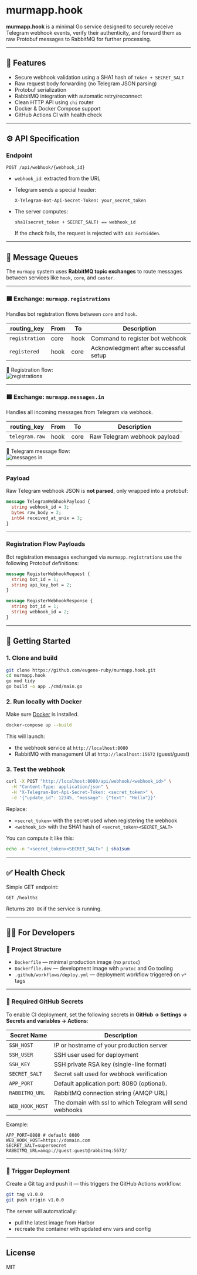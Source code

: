# murmapp.hook

**murmapp.hook** is a minimal Go service designed to securely receive Telegram webhook events, verify their authenticity, and forward them as raw Protobuf messages to RabbitMQ for further processing.

---

## 📌 Features

- Secure webhook validation using a SHA1 hash of `token + SECRET_SALT`
- Raw request body forwarding (no Telegram JSON parsing)
- Protobuf serialization
- RabbitMQ integration with automatic retry/reconnect
- Clean HTTP API using `chi` router
- Docker & Docker Compose support
- GitHub Actions CI with health check

---

## ⚙️ API Specification

### Endpoint

```
POST /api/webhook/{webhook_id}
```

- `webhook_id`: extracted from the URL
- Telegram sends a special header:
  ```
  X-Telegram-Bot-Api-Secret-Token: your_secret_token
  ```
- The server computes:

  ```
  sha1(secret_token + SECRET_SALT) == webhook_id
  ```

  If the check fails, the request is rejected with `403 Forbidden`.

---

## 📡 Message Queues

The `murmapp` system uses **RabbitMQ topic exchanges** to route messages between services like `hook`, `core`, and `caster`.

---

### 🟦 Exchange: `murmapp.registrations`

Handles bot registration flows between `core` and `hook`.

| routing_key  | From   | To     | Description                              |
|--------------|--------|--------|------------------------------------------|
| `registration` | core   | hook   | Command to register bot webhook          |
| `registered`   | hook   | core   | Acknowledgment after successful setup    |

📸 Registration flow:  
![registrations](docs/murmapp_registrations.png)

---

### 🟩 Exchange: `murmapp.messages.in`

Handles all incoming messages from Telegram via webhook.

| routing_key    | From  | To     | Description                     |
|----------------|-------|--------|---------------------------------|
| `telegram.raw` | hook  | core   | Raw Telegram webhook payload    |

📸 Telegram message flow:  
![messages in](docs/murmapp_messages_in.png)


---

### Payload

Raw Telegram webhook JSON is **not parsed**, only wrapped into a protobuf:

```proto
message TelegramWebhookPayload {
  string webhook_id = 1;
  bytes raw_body = 2;
  int64 received_at_unix = 3;
}
```

---

### Registration Flow Payloads

Bot registration messages exchanged via `murmapp.registrations` use the following Protobuf definitions:

```proto
message RegisterWebhookRequest {
  string bot_id = 1;
  string api_key_bot = 2;
}

message RegisterWebhookResponse {
  string bot_id = 1;
  string webhook_id = 2;
}
```

---

## 🚀 Getting Started

### 1. Clone and build

```bash
git clone https://github.com/eugene-ruby/murmapp.hook.git
cd murmapp.hook
go mod tidy
go build -o app ./cmd/main.go
```

### 2. Run locally with Docker

Make sure [Docker](https://docs.docker.com/get-docker/) is installed.

```bash
docker-compose up --build
```

This will launch:

- the webhook service at `http://localhost:8080`
- RabbitMQ with management UI at `http://localhost:15672` (guest/guest)

### 3. Test the webhook

```bash
curl -X POST "http://localhost:8080/api/webhook/<webhook_id>" \
  -H "Content-Type: application/json" \
  -H "X-Telegram-Bot-Api-Secret-Token: <secret_token>" \
  -d '{"update_id": 12345, "message": {"text": "Hello"}}'
```

Replace:

- `<secret_token>` with the secret used when registering the webhook
- `<webhook_id>` with the SHA1 hash of `<secret_token><SECRET_SALT>`

You can compute it like this:

```bash
echo -n "<secret_token><SECRET_SALT>" | sha1sum
```

---

## ✅ Health Check

Simple GET endpoint:

```
GET /healthz
```

Returns `200 OK` if the service is running.


---

## 👨‍💻 For Developers

### 🧱 Project Structure

- `Dockerfile` — minimal production image (no `protoc`)
- `Dockerfile.dev` — development image with `protoc` and Go tooling
- `.github/workflows/deploy.yml` — deployment workflow triggered on `v*` tags

---

### 🔐 Required GitHub Secrets

To enable CI deployment, set the following secrets in **GitHub → Settings → Secrets and variables → Actions**:

| Secret Name       | Description                                |
|-------------------|--------------------------------------------|
| `SSH_HOST`        | IP or hostname of your production server   |
| `SSH_USER`        | SSH user used for deployment               |
| `SSH_KEY`         | SSH private RSA key (single-line format)   |
| `SECRET_SALT`     | Secret salt used for webhook verification  |
| `APP_PORT`        | Default application port: 8080 (optional). |
| `RABBITMQ_URL`    | RabbitMQ connection string (AMQP URL)      |
| `WEB_HOOK_HOST`   | The domain with ssl to which Telegram will send webhooks        |


Example:

```env
APP_PORT=8888 # default 8080
WEB_HOOK_HOST=https://domain.com
SECRET_SALT=supersecret
RABBITMQ_URL=amqp://guest:guest@rabbitmq:5672/
```

---


### 🚀 Trigger Deployment

Create a Git tag and push it — this triggers the GitHub Actions workflow:

```bash
git tag v1.0.0
git push origin v1.0.0
```

The server will automatically:

- pull the latest image from Harbor
- recreate the container with updated env vars and config

---

## License

MIT
